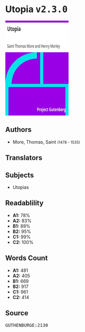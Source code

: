 # Utopia <kbd>v2.3.0</kbd>

![](./cover.medium.jpg "")

## Authors


 - More, Thomas, Saint <small>(1478 - 1535)</small>

## Translators



## Subjects


 - Utopias

## Readablility


 - **A1:** 78%
 - **A2:** 83%
 - **B1:** 89%
 - **B2:** 95%
 - **C1:** 99%
 - **C2:** 100%

## Words Count


 - **A1:** 481
 - **A2:** 405
 - **B1:** 669
 - **B2:** 917
 - **C1:** 961
 - **C2:** 414

## Source


<kbd>GUTHENBURGE:2130</kbd>
